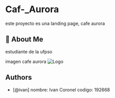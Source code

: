 # Caf-_Aurora

este proyecto es una landing page, cafe aurora


## 🚀 About Me
estudiante de la ufpso

imagen cafe aurora
![Logo](https://github.com/irtorresc-tech/Caf-_Aurora/blob/feature/mi-tarea/Aurora_logo_800_600-1.jpg)


## Authors

- [@ivan]
nombre: Ivan Coronel
codigo: 192668

